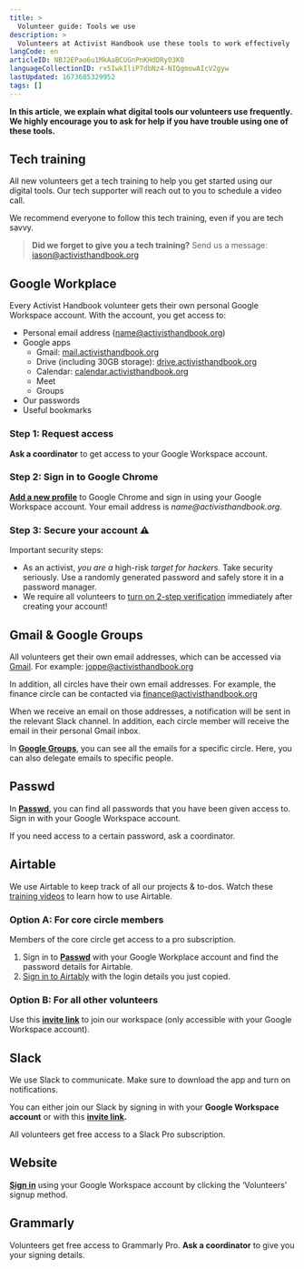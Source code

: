 ```yaml
---
title: >
  Volunteer guide: Tools we use
description: >
  Volunteers at Activist Handbook use these tools to work effectively
langCode: en
articleID: NBJ2EPao6u1MkAaBCUGnPnKHdDRyO3K0
languageCollectionID: rx5IwkIliP7dbNz4-NIQgmowAIcV2gyw
lastUpdated: 1673685329952
tags: []
---
```


**In this article**, **we explain what digital tools our volunteers use frequently. We highly encourage you to ask for help if you have trouble using one of these tools.**

## Tech training

All new volunteers get a tech training to help you get started using our digital tools. Our tech supporter will reach out to you to schedule a video call.

We recommend everyone to follow this tech training, even if you are tech savvy.

> **Did we forget to give you a tech training?** Send us a message: [iason@activisthandbook.org](mailto:iason@activisthandbook.org)

## Google Workplace

Every Activist Handbook volunteer gets their own personal Google Workspace account. With the account, you get access to:

-   Personal email address (name@activisthandbook.org)
-   Google apps
    -   Gmail: [mail.activisthandbook.org](http://mail.activisthandbook.org)
    -   Drive (including 30GB storage): [drive.activisthandbook.org](http://drive.activisthandbook.org)
    -   Calendar: [calendar.activisthandbook.org](http://calendar.activisthandbook.org)
    -   Meet
    -   Groups
-   Our passwords
-   Useful bookmarks

### Step 1: Request access

**Ask a coordinator** to get access to your Google Workspace account.

### Step 2: Sign in to Google Chrome

[**Add a new profile**](https://support.google.com/chrome/answer/2364824?hl=en&co=GENIE.Platform%3DDesktop) to Google Chrome and sign in using your Google Workspace account. Your email address is _name@activisthandbook.org_.

### Step 3: Secure your account **⚠️**

Important security steps:

-   As an activist, _you are a_ high-risk _target for hackers._ Take security seriously. Use a randomly generated password and safely store it in a password manager.
-   We require all volunteers to [turn on 2-step verification](https://support.google.com/accounts/answer/185839?hl=en&co=GENIE.Platform%3DAndroid) immediately after creating your account!

## Gmail & Google Groups

All volunteers get their own email addresses, which can be accessed via [Gmail](/support/tools/mail.activisthandbook.org). For example: [joppe@activisthandbook.org](mailto:joppe@activisthandbook.org)

In addition, all circles have their own email addresses. For example, the finance circle can be contacted via [finance@activisthandbook.org](mailto:finance@activisthandbook.org)

When we receive an email on those addresses, a notification will be sent in the relevant Slack channel. In addition, each circle member will receive the email in their personal Gmail inbox.

In [**Google Groups**](https://groups.google.com/), you can see all the emails for a specific circle. Here, you can also delegate emails to specific people.

## Passwd

In [**Passwd**](https://app.passwd.team/), you can find all passwords that you have been given access to. Sign in with your Google Workspace account.

If you need access to a certain password, ask a coordinator.

## Airtable

We use Airtable to keep track of all our projects & to-dos. Watch these [training videos](https://support.airtable.com/hc/en-us/articles/360045694613) to learn how to use Airtable.

### Option A: For core circle members

Members of the core circle get access to a pro subscription.

1.  Sign in to [**Passwd**](https://app.passwd.team/) with your Google Workplace account and find the password details for Airtable.
2.  [Sign in to Airtably](https://airtable.com/login) with the login details you just copied.

### Option B: For all other volunteers

Use this [**invite link**](https://airtable.com/invite/l?inviteId=invKnQharVXRssMHa&inviteToken=edacb6468140869f757735add4a20d830895a7c590e3484a1f50d11791c6631b&utm_source=email) to join our workspace (only accessible with your Google Workspace account).

## Slack

We use Slack to communicate. Make sure to download the app and turn on notifications.

You can either join our Slack by signing in with your **Google Workspace account** or with this [**invite link**](https://join.slack.com/t/activisthandbook/shared_invite/zt-e1d26qma-nUiopZFKEiXf3lUwll_jhw)**.**

All volunteers get free access to a Slack Pro subscription.

## **Website**

[**Sign in**](/login) using your Google Workspace account by clicking the ‘Volunteers’ signup method.

## Grammarly

Volunteers get free access to Grammarly Pro. **Ask a coordinator** to give you your signing details.